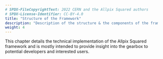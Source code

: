 ```yaml
---
# SPDX-FileCopyrightText: 2022 CERN and the Allpix Squared authors
# SPDX-License-Identifier: CC-BY-4.0
title: "Structure of the Framework"
description: "Description of the structure & the components of the framework."
weight: 4
---
```


This chapter details the technical implementation of the Allpix Squared framework and is mostly intended to provide insight
into the gearbox to potential developers and interested users.

